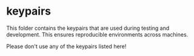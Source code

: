 # keypairs

This folder contains the keypairs that are used during testing and development. This ensures reproducible environments across machines.

Please don't use any of the keypairs listed here!

<!-- Auto-update: 2025-10-25T12:46:09.030401 -->
